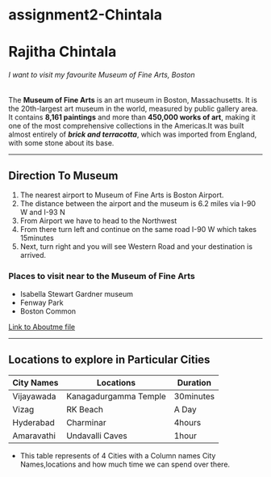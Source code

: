 # assignment2-Chintala

# Rajitha Chintala
###### I want to visit my favourite Museum of Fine Arts, Boston

The **Museum of Fine Arts** is an art museum in Boston, Massachusetts. It is the 20th-largest art museum in the world, measured by public gallery area. It contains **8,161 paintings** and more than **450,000 works of art**, making it one of the most comprehensive collections in the Americas.It was built almost entirely of ***brick and terracotta***, which was imported from England, with some stone about its base.

---

## Direction To Museum
1. The nearest airport to Museum of Fine Arts is Boston Airport.
2. The distance between the airport and the museum is 6.2 miles via I-90 W and I-93 N
3. From Airport we have to head to the Northwest 
4. From there turn left and continue on the same road I-90 W which takes 15minutes
5. Next, turn right and you will see Western Road and your destination is arrived.
### Places to visit near to the Museum of Fine Arts
* Isabella Stewart Gardner museum
* Fenway Park
* Boston Common

[Link to Aboutme file](AboutMe.md)

---

## Locations to explore in Particular Cities

|City Names| Locations |Duration|
|    ---   |    ---    |  ---   |
|Vijayawada|Kanagadurgamma Temple|30minutes|
|Vizag     |RK Beach   |  A Day |
|Hyderabad |Charminar  |  4hours|
|Amaravathi|Undavalli Caves|1hour|
* This table represents of 4 Cities with a Column names City Names,locations and how much time we can spend over there.